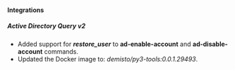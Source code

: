 
#### Integrations
##### Active Directory Query v2
- Added support for ***restore_user*** to **ad-enable-account** and **ad-disable-account** commands.
- Updated the Docker image to: *demisto/py3-tools:0.0.1.29493*.
